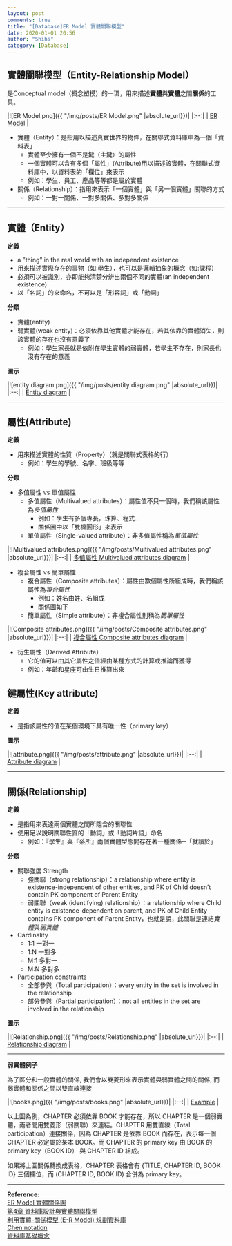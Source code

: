```yaml
---
layout: post
comments: true
title: "[Database]ER Model 實體關聯模型"
date: 2020-01-01 20:56
author: "Shihs"
category: [Database]
---
```



## 實體關聯模型（Entity-Relationship Model）

是Conceptual model（概念塑模）的一環，用來描述**實體**與**實體**之間**關係**的工具。

|![ER Model.png]({{ "/img/posts/ER Model.png" |absolute_url}})|
|:--:| 
| [ER Model](http://www.csie.sju.edu.tw/cm/course/db/ch03.pdf) |

- 實體（Entity）：是指用以描述真實世界的物件，在關聯式資料庫中為一個「資料表」
  - 實體至少擁有一個不是鍵（主鍵）的屬性
  - 一個實體可以含有多個「屬性」(Attribute)用以描述該實體，在關聯式資料庫中，以資料表的「欄位」來表示
  - 例如：學生、員工、產品等等都是屬於實體
- 關係（Relationship）：指用來表示「一個實體」與「另一個實體」關聯的方式
  - 例如：一對一關係、一對多關係、多對多關係


***

## 實體（Entity）

**定義**
  - a ”thing” in the real world with an independent existence
  - 用來描述實際存在的事物（如:學生），也可以是邏輯抽象的概念（如:課程）
  - 必須可以被識別，亦即能夠清楚分辨出兩個不同的實體(an independent existence)
  - 以「名詞」的來命名，不可以是「形容詞」或「動詞」

**分類**
  - 實體(entity) 
  - 弱實體(weak entity)：必須依靠其他實體才能存在，若其依靠的實體消失，則該實體的存在也沒有意義了
    - 例如：學生家長就是依附在學生實體的弱實體，若學生不存在，則家長也沒有存在的意義

**圖示**

|![entity diagram.png]({{ "/img/posts/entity diagram.png" |absolute_url}})|
|:--:| 
| [Entity diagram](https://images.app.goo.gl/auQ9MAQCKttsdFGEA) |

***

## 屬性(Attribute)

**定義**
  - 用來描述實體的性質（Property）（就是關聯式表格的行）
    - 例如：學生的學號、名字、班級等等

**分類**
  - 多值屬性 vs 單值屬性
    - 多值屬性（Multivalued attributes）：屬性值不只一個時，我們稱該屬性為*多值屬性*
      - 例如：學生有多個專長，珠算、程式...
      - 關係圖中以「雙橢圓形」來表示
    - 單值屬性（Single-valued attribute）：非多值屬性稱為*單值屬性*
  
|![Multivalued attributes.png]({{ "/img/posts/Multivalued attributes.png" |absolute_url}})|
|:--:| 
| [多值屬性 Multivalued attributes diagram](http://spaces.isu.edu.tw/upload/19225/0/news/postfile_308.pdf) |


  - 複合屬性 vs 簡單屬性
    - 複合屬性（Composite attributes）：屬性由數個屬性所組成時，我們稱該屬性為*複合屬性*
      - 例如：姓名由姓、名組成
      - 關係圖如下
    - 簡單屬性（Simple attribute）：非複合屬性則稱為*簡單屬性*


|![Composite attributes.png]({{ "/img/posts/Composite attributes.png" |absolute_url}})|
|:--:| 
| [複合屬性 Composite attributes diagram](http://spaces.isu.edu.tw/upload/19225/0/news/postfile_308.pdf) |


  - 衍生屬性（Derived Attribute）
    - 它的值可以由其它屬性之值經由某種方式的計算或推論而獲得
    - 例如：年齡和星座可由生日推算出來


## 鍵屬性(Key attribute)

**定義**
 - 是指該屬性的值在某個環境下具有唯一性（primary key）


**圖示**

|![attribute.png]({{ "/img/posts/attribute.png" |absolute_url}})|
|:--:| 
| [Attribute diagram](https://images.app.goo.gl/auQ9MAQCKttsdFGEA) |

***


## 關係(Relationship)

**定義**
  - 是指用來表達兩個實體之間所隱含的關聯性
  - 使用足以說明關聯性質的「動詞」或「動詞片語」命名
    - 例如：『學生』與『系所』兩個實體型態間存在著一種關係─「就讀於」


**分類**
  - 關聯強度 Strength
    - 強關聯（strong relationship）：a relationship where entity is existence-independent of other entities, and PK of Child doesn’t contain PK component of Parent Entity
    - 弱關聯（weak (identifying) relationship）：a relationship where Child entity is existence-dependent on parent, and PK of Child Entity contains PK component of Parent Entity，也就是說，此關聯是連結*實體*與*弱實體*
  - Cardinality 
    - 1:1 一對一
    - 1:N 一對多
    - M:1 多對一
    - M:N 多對多
  - Participation constraints
    - 全部參與（Total participation）：every entity in the set is involved in the relationship
    - 部分參與（Partial participation）：not all entities in the set are involved in the relationship


**圖示**

|![Relationship.png]({{ "/img/posts/Relationship.png" |absolute_url}})|
|:--:| 
| [Relationship diagram](https://images.app.goo.gl/auQ9MAQCKttsdFGEA) |


***

**弱實體例子**

為了區分和一般實體的關係, 我們會以雙菱形來表示實體與弱實體之間的關係, 而弱實體和關係之間以雙直線連接


|![books.png]({{ "/img/posts/books.png" |absolute_url}})|
|:--:| 
| [Example](https://www.vertabelo.com/blog/chen-erd-notation/) |

以上圖為例，CHAPTER 必須依靠 BOOK 才能存在，所以 CHAPTER 是一個弱實體，兩者間用雙菱形（弱關聯）來連結。CHAPTER 用雙直線（Total participation）連接關係，因為 CHAPTER 是依靠 BOOK 而存在，表示每一個 CHAPTER 必定屬於某本 BOOK。而 CHAPTER 的 primary key 由 BOOK 的 primary key（BOOK ID） 與 CHAPTER ID 組成。

如果將上圖關係轉換成表格，CHAPTER 表格會有 {TITLE, CHAPTER ID, BOOK ID} 三個欄位，而 (CHAPTER ID, BOOK ID) 合併為 primary key。
  


***

**Reference:**
<br>
[ER Model 實體關係圖](http://cc.cust.edu.tw/~ccchen/doc/db_03.pdf)
<br>
[第4章 資料庫設計與實體關聯模型](http://www.csie.sju.edu.tw/cm/course/db/ch04.pdf)
<br>
[利用實體-關係模型 (E-R Model) 規劃資料庫](http://spaces.isu.edu.tw/upload/19225/0/news/postfile_308.pdf)
<br>
[Chen notation](https://www.vertabelo.com/blog/chen-erd-notation/)
<br>
[資料庫基礎概念](http://snowlin.cmu.edu.tw/mis/MIS_Lec01.pdf)
